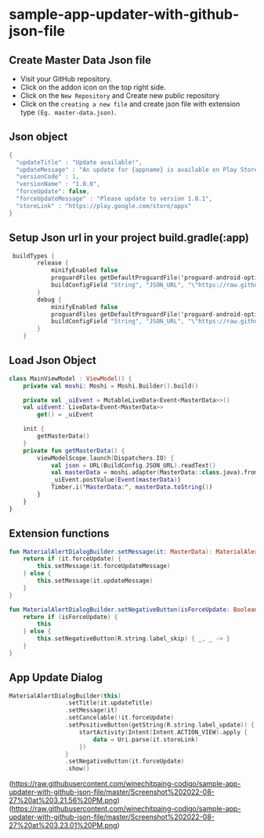 # sample-app-updater-with-github-json-file

## Create Master Data Json file
- Visit your GitHub repository.
- Click on the addon icon on the top right side.
- Click on the `New Repository` and Create new public repository
- Click on the `creating a new file` and create json file with extension type `(Eg. master-data.json)`.


## Json object 
```kotlin
{
  "updateTitle" : "Update available!",
  "updateMessage" : "An update for {appname} is available on Play Store. Please update to version 1.0.1",
  "versionCode" : 1,
  "versionName" : "1.0.0",
  "forceUpdate": false,
  "forceUpdateMessage" : "Please update to version 1.0.1",
  "storeLink" : "https://play.google.com/store/apps"
}
```

## Setup Json url in your project build.gradle(:app)
```kotlin
 buildTypes {
        release {
            minifyEnabled false
            proguardFiles getDefaultProguardFile('proguard-android-optimize.txt'), 'proguard-rules.pro'
            buildConfigField "String", "JSON_URL", "\"https://raw.githubusercontent.com/winechitpaing-codigo/sample-app-updater-with-github-json-file/master/master-data.json\""
        }
        debug {
            minifyEnabled false
            proguardFiles getDefaultProguardFile('proguard-android-optimize.txt'), 'proguard-rules.pro'
            buildConfigField "String", "JSON_URL", "\"https://raw.githubusercontent.com/winechitpaing-codigo/sample-app-updater-with-github-json-file/master/master-data.json\""
        }
    }
```

## Load Json Object 
```kotlin
class MainViewModel : ViewModel() {
    private val moshi: Moshi = Moshi.Builder().build()

    private val _uiEvent = MutableLiveData<Event<MasterData>>()
    val uiEvent: LiveData<Event<MasterData>>
        get() = _uiEvent

    init {
        getMasterData()
    }
    private fun getMasterData() {
        viewModelScope.launch(Dispatchers.IO) {
            val json = URL(BuildConfig.JSON_URL).readText()
            val masterData = moshi.adapter(MasterData::class.java).fromJson(json)!!
            _uiEvent.postValue(Event(masterData))
            Timber.i("MasterData:", masterData.toString())
        }
    }
}
```

## Extension functions 
```kotlin
fun MaterialAlertDialogBuilder.setMessage(it: MasterData): MaterialAlertDialogBuilder {
    return if (it.forceUpdate) {
        this.setMessage(it.forceUpdateMessage)
    } else {
        this.setMessage(it.updateMessage)
    }
}

fun MaterialAlertDialogBuilder.setNegativeButton(isForceUpdate: Boolean): MaterialAlertDialogBuilder {
    return if (isForceUpdate) {
        this
    } else {
        this.setNegativeButton(R.string.label_skip) { _, _ -> }
    }
}
```

## App Update Dialog 
```kotlin
MaterialAlertDialogBuilder(this)
                .setTitle(it.updateTitle)
                .setMessage(it)
                .setCancelable(!it.forceUpdate)
                .setPositiveButton(getString(R.string.label_update)) { _, _ ->
                    startActivity(Intent(Intent.ACTION_VIEW).apply {
                        data = Uri.parse(it.storeLink)
                    })
                }
                .setNegativeButton(it.forceUpdate)
                .show()
```

(https://raw.githubusercontent.com/winechitpaing-codigo/sample-app-updater-with-github-json-file/master/Screenshot%202022-08-27%20at%203.21.56%20PM.png)
(https://raw.githubusercontent.com/winechitpaing-codigo/sample-app-updater-with-github-json-file/master/Screenshot%202022-08-27%20at%203.23.01%20PM.png)
